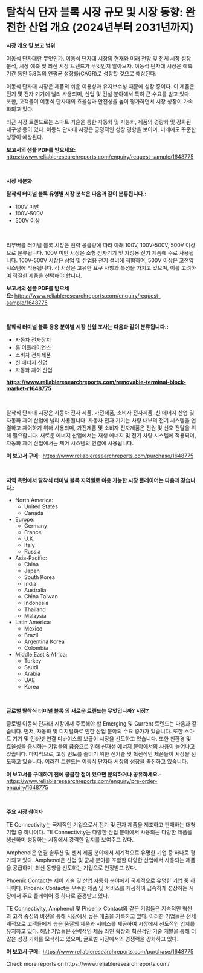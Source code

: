 <p><h1>탈착식 단자 블록 시장 규모 및 시장 동향: 완전한 산업 개요 (2024년부터 2031년까지)</h1></p><p><strong>시장 개요 및 보고 범위</strong></p>
<p><p>이동식 단자대란 무엇인가. 이동식 단자대 시장의 현재와 미래 전망 및 전체 시장 성장 분석, 시장 예측 및 최신 시장 트렌드가 무엇인지 알아보자. 이동식 단자대 시장은 예측 기간 동안 5.8%의 연평균 성장률(CAGR)로 성장할 것으로 예상된다. </p><p>이동식 단자대 시장은 제품의 쉬운 이용성과 유지보수성 때문에 성장 중이다. 이 제품은 전기 및 전자 기기에 널리 사용되며, 산업 및 건설 분야에서 특히 큰 수요를 받고 있다. 또한, 고객들이 이동식 단자대의 효율성과 안전성을 높이 평가하면서 시장 성장이 가속화되고 있다.</p><p>최근 시장 트렌드로는 스마트 기술을 통한 자동화 및 지능화, 제품의 경량화 및 강화된 내구성 등이 있다. 이동식 단자대 시장은 긍정적인 성장 경향을 보이며, 미래에도 꾸준한 성장이 예상된다.</p></p>
<p><strong>보고서의 샘플 PDF를 받으세요:</strong> <a href="https://www.reliableresearchreports.com/enquiry/request-sample/1648775">https://www.reliableresearchreports.com/enquiry/request-sample/1648775</a></p>
<p>&nbsp;</p>
<p><strong>시장 세분화</strong></p>
<p><strong>탈착식 터미널 블록 유형별 시장 분석은 다음과 같이 분류됩니다.:</strong></p>
<p><ul><li>100V 미만</li><li>100V-500V</li><li>500V 이상</li></ul></p>
<p>&nbsp;</p>
<p><p>리무버블 터미널 블록 시장은 전력 공급량에 따라 아래 100V, 100V-500V, 500V 이상으로 분류됩니다. 100V 미만 시장은 소형 전자기기 및 가정용 전기 제품에 주로 사용됩니다. 100V-500V 시장은 상업 및 산업용 전기 설비에 적합하며, 500V 이상은 고전압 시스템에 적용됩니다. 각 시장은 고유한 요구 사항과 특성을 가지고 있으며, 이를 고려하여 적절한 제품을 선택해야 합니다.</p></p>
<p><strong>보고서의 샘플 PDF를 받으세요:</strong>&nbsp;<a href="https://www.reliableresearchreports.com/enquiry/request-sample/1648775">https://www.reliableresearchreports.com/enquiry/request-sample/1648775</a></p>
<p>&nbsp;</p>
<p><strong> 탈착식 터미널 블록 응용 분야별 시장 산업 조사는 다음과 같이 분류됩니다.:</strong></p>
<p><ul><li>자동차 전자장치</li><li>홈 어플라이언스</li><li>소비자 전자제품</li><li>신 에너지 산업</li><li>자동화 제어 산업</li></ul></p>
<p><strong><a href="https://www.reliableresearchreports.com/removable-terminal-block-market-r1648775">https://www.reliableresearchreports.com/removable-terminal-block-market-r1648775</a></strong></p>
<p>&nbsp;</p>
<p><p>탈착식 단자대 시장은 자동차 전자 제품, 가전제품, 소비자 전자제품, 신 에너지 산업 및 자동화 제어 산업에 널리 사용됩니다. 자동차 전자 기기는 차량 내부의 전기 시스템을 연결하고 제어하기 위해 사용되며, 가전제품 및 소비자 전자제품은 전원 및 신호 전달을 위해 필요합니다. 새로운 에너지 산업에서는 재생 에너지 및 전기 차량 시스템에 적용되며, 자동화 제어 산업에서는 제어 시스템의 연결에 사용됩니다.</p></p>
<p><strong>이 보고서 구매:</strong>&nbsp; <a href="https://www.reliableresearchreports.com/purchase/1648775">https://www.reliableresearchreports.com/purchase/1648775</a></p>
<p>&nbsp;</p>
<p><strong>지역 측면에서 탈착식 터미널 블록 지역별로 이용 가능한 시장 플레이어는 다음과 같습니다.:</strong></p>
<p><ul>
    <li>
        North America:
        <ul>
            <li>United States</li>
            <li>Canada</li>
        </ul>
    </li>
    <li>
        Europe:
        <ul>
            <li>Germany</li>
            <li>France</li>
            <li>U.K.</li>
            <li>Italy</li>
            <li>Russia</li>
        </ul>
    </li>
    <li>
        Asia-Pacific:
        <ul>
            <li>China</li>
            <li>Japan</li>
            <li>South Korea</li>
            <li>India</li>
            <li>Australia</li>
            <li>China Taiwan</li>
            <li>Indonesia</li>
            <li>Thailand</li>
            <li>Malaysia</li>
        </ul>
    </li>
    <li>
        Latin America:
        <ul>
            <li>Mexico</li>
            <li>Brazil</li>
            <li>Argentina Korea</li>
            <li>Colombia</li>
        </ul>
    </li>
    <li>
        Middle East & Africa:
        <ul>
            <li>Turkey</li>
            <li>Saudi</li>
            <li>Arabia</li>
            <li>UAE</li>
            <li>Korea</li>
        </ul>
    </li>
    </ul></p>
<p>&nbsp;</p>
<p><strong>글로벌 탈착식 터미널 블록 의 새로운 트렌드는 무엇입니까? 시장?</strong></p>
<p><p>글로벌 이동식 단자대 시장에서 주목해야 할 Emerging 및 Current 트렌드는 다음과 같습니다. 먼저, 자동화 및 디지털화로 인한 산업 분야의 수요 증가가 있습니다. 또한 스마트 기기 및 인터넷 연결 디바이스의 보급이 시장을 선도하고 있습니다. 또한 친환경 및 효율성을 중시하는 기업들의 급증으로 인해 신재생 에너지 분야에서의 사용이 늘어나고 있습니다. 마지막으로, 고장 빈도를 줄이기 위한 신기술 및 혁신적인 제품들이 시장을 선도하고 있습니다. 이러한 트렌드는 이동식 단자대 시장의 성장을 촉진하고 있습니다.</p></p>
<p><strong>이 보고서를 구매하기 전에 궁금한 점이 있으면 문의하거나 공유하세요.</strong>- <a href="https://www.reliableresearchreports.com/enquiry/pre-order-enquiry/1648775">https://www.reliableresearchreports.com/enquiry/pre-order-enquiry/1648775</a></p>
<p>&nbsp;</p>
<p><strong>주요 시장 참여자</strong></p>
<p><p>TE Connectivity는 국제적인 기업으로서 전기 및 전자 제품을 제조하고 판매하는 대형 기업 중 하나이다. TE Connectivity는 다양한 산업 분야에서 사용되는 다양한 제품을 생산하며 성장하는 시장에서 강력한 입지를 보여주고 있다. </p><p>Amphenol은 연결 솔루션 및 센서 제품 분야에서 세계적으로 유명한 기업 중 하나로 평가되고 있다. Amphenol은 산업 및 군사 분야를 포함한 다양한 산업에서 사용되는 제품을 공급하며, 최신 동향을 선도하는 기업으로 인정받고 있다.</p><p>Phoenix Contact는 제어 기술 및 산업 자동화 분야에서 국제적으로 유명한 기업 중 하나이다. Phoenix Contact는 우수한 제품 및 서비스를 제공하여 급속하게 성장하는 시장에서 주요 플레이어 중 하나로 존경받고 있다.</p><p>TE Connectivity, Amphenol 및 Phoenix Contact와 같은 기업들은 지속적인 혁신과 고객 중심의 비전을 통해 시장에서 높은 매출을 기록하고 있다. 이러한 기업들은 전세계적으로 고객들에게 높은 품질의 제품과 서비스를 제공하여 시장에서 선도적인 입지를 유지하고 있다. 해당 기업들은 전략적인 제품 라인 확장과 혁신적인 기술 개발을 통해 더 많은 성장 기회를 모색하고 있으며, 글로벌 시장에서의 경쟁력을 강화하고 있다.</p></p>
<p><strong>이 보고서 구매:</strong>&nbsp;&nbsp;<a href="https://www.reliableresearchreports.com/purchase/1648775">https://www.reliableresearchreports.com/purchase/1648775</a></p>
<p>Check more reports on https://www.reliableresearchreports.com/</p>